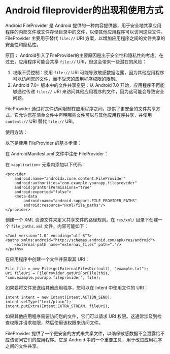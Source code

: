 # Android fileprovider的出现和使用方式

Android FileProvider 是 Android 提供的一种内容提供器，用于安全地共享应用程序的内部文件或文件存储目录中的文件，以便其他应用程序可以访问这些文件。FileProvider 主要用于替代 `file://` URI 方案，以增加应用程序之间的文件共享的安全性和隐私性。

原因： Android引入了FileProvider的主要原因是出于安全性和隐私性的考虑。在过去，应用程序可能会共享 `file://` URI，但这会带来一些潜在的风险：

1. 权限不受控制：使用 `file://` URI 可能导致敏感数据泄露，因为其他应用程序可以访问您的文件，而不受您的应用程序权限的限制。
2. Android 7.0+ 版本中的文件共享变更：从 Android 7.0 开始，应用程序不再能够通过传递 `file://` URI 来访问其他应用程序的文件，因为这可能会导致安全问题。

FileProvider 通过将文件访问限制在应用程序之间，提供了更安全的文件共享方式。它允许您在清单文件中声明哪些文件可以与其他应用程序共享，并使用 `content://` URI 替代 `file://` URI。

使用方法：

以下是使用 FileProvider 的基本步骤：

在 AndroidManifest.xml 文件中注册 FileProvider：

在 `<application>` 元素内添加以下代码：

```
<provider
    android:name="androidx.core.content.FileProvider"
    android:authorities="com.example.yourapp.fileprovider"
    android:grantUriPermissions="true"
    android:exported="false">
    <meta-data
        android:name="android.support.FILE_PROVIDER_PATHS"
        android:resource="@xml/file_paths"/>
</provider>
```

创建一个 XML 资源文件来定义共享文件的路径规则。在 `res/xml/` 目录下创建一个 `file_paths.xml` 文件，内容可能如下：

```
<?xml version="1.0" encoding="utf-8"?>
<paths xmlns:android="http://schemas.android.com/apk/res/android">
    <external-path name="external_files" path="."/>
</paths>
```

在应用程序中创建一个文件并获取其 URI：

```
File file = new File(getExternalFilesDir(null), "example.txt");
Uri fileUri = FileProvider.getUriForFile(this, "com.example.yourapp.fileprovider", file);
```

如果要将文件发送给其他应用程序，您可以在 Intent 中使用文件的 URI：

```
Intent intent = new Intent(Intent.ACTION_SEND);
intent.setType("text/plain");
intent.putExtra(Intent.EXTRA_STREAM, fileUri);
```

如果其他应用程序需要访问您的文件，它们可以请求 URI 权限。这通常涉及到检查权限并请求权限，然后使用该权限来访问文件。

FileProvider 提供了一个更安全的方式来共享文件，以确保敏感数据不会泄露给不应该访问它们的应用程序。它是 Android 中的一个重要工具，用于改进应用程序之间的文件共享。

